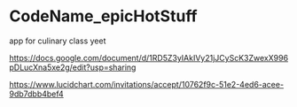 # CodeName_epicHotStuff
app for culinary class yeet











https://docs.google.com/document/d/1RD5Z3yIAkIVy21jJCyScK3ZwexX996pDLucXna5xe2g/edit?usp=sharing














https://www.lucidchart.com/invitations/accept/10762f9c-51e2-4ed6-acee-9db7dbb4bef4
